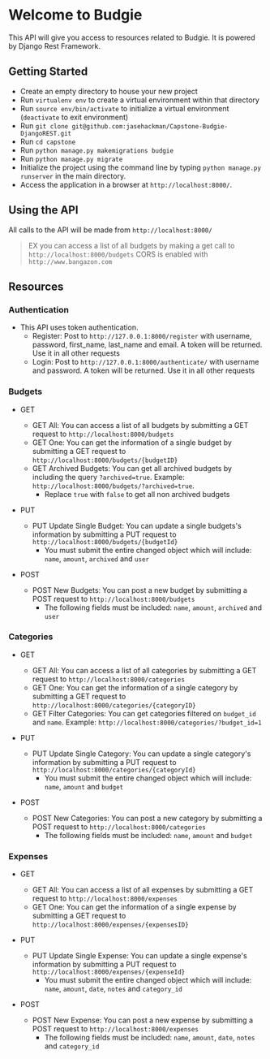 # Welcome to Budgie

This API will give you access to resources related to Budgie. It is powered by Django Rest Framework.

## Getting Started
- Create an empty directory to house your new project
- Run `virtualenv env` to create a virtual environment within that directory
- Run `source env/bin/activate` to initialize a virtual environment (`deactivate` to exit environment)
- Run `git clone git@github.com:jasehackman/Capstone-Budgie-DjangoREST.git`
- Run `cd capstone`
- Run `python manage.py makemigrations budgie`
- Run `python manage.py migrate`
- Initialize the project using the command line by typing `python manage.py runserver` in the main directory.
- Access the application in a browser at `http://localhost:8000/`.

## Using the API
All calls to the API will be made from `http://localhost:8000/`
>EX you can access a list of all budgets by making a get call to `http://localhost:8000/budgets`
CORS is enabled with `http://www.bangazon.com`

## Resources

### Authentication
* This API uses token authentication.
  * Register: Post to `http://127.0.0.1:8000/register` with username, password, first_name, last_name and email. A token will be returned. Use it in all other requests
  * Login: Post to `http://127.0.0.1:8000/authenticate/` with username and password. A token will be returned. Use it in all other requests

### Budgets
* GET
    * GET All: You can access a list of all budgets by submitting a GET request to `http://localhost:8000/budgets`
    * GET One: You can get the information of a single budget by submitting a GET request to `http://localhost:8000/budgets/{budgetID}`
    * GET Archived Budgets: You can get all archived budgets by including the query `?archived=true`. Example: `http://localhost:8000/budgets/?archived=true`.
      * Replace `true` with `false` to get all non archived budgets
* PUT
    * PUT Update Single Budget: You can update a single budgets's information by submitting a PUT request to `http://localhost:8000/budgets/{budgetId}`
        * You must submit the entire changed object which will include: `name`, `amount`, `archived` and `user`

* POST
    * POST New Budgets: You can post a new budget by submitting a POST request to `http://localhost:8000/budgets`
        * The following fields must be included: `name`, `amount`, `archived` and `user`

### Categories
* GET
    * GET All: You can access a list of all categories by submitting a GET request to `http://localhost:8000/categories`
    * GET One: You can get the information of a single category by submitting a GET request to `http://localhost:8000/categories/{categoryID}`
    * GET Filter Categories: You can get categories filtered on `budget_id` and `name`. Example: `http://localhost:8000/categories/?budget_id=1`
* PUT
    * PUT Update Single Category: You can update a single category's information by submitting a PUT request to `http://localhost:8000/categories/{categoryId}`
        * You must submit the entire changed object which will include: `name`, `amount` and `budget`

* POST
    * POST New Categories: You can post a new category by submitting a POST request to `http://localhost:8000/categories`
        * The following fields must be included: `name`, `amount` and `budget`

### Expenses
* GET
    * GET All: You can access a list of all expenses by submitting a GET request to `http://localhost:8000/expenses`
    * GET One: You can get the information of a single expense by submitting a GET request to `http://localhost:8000/expenses/{expensesID}`

* PUT
    * PUT Update Single Expense: You can update a single expense's information by submitting a PUT request to `http://localhost:8000/expenses/{expenseId}`
        * You must submit the entire changed object which will include: `name`, `amount`, `date`, `notes` and `category_id`

* POST
    * POST New Expense: You can post a new expense by submitting a POST request to `http://localhost:8000/expenses`
        * The following fields must be included: `name`, `amount`, `date`, `notes` and `category_id`